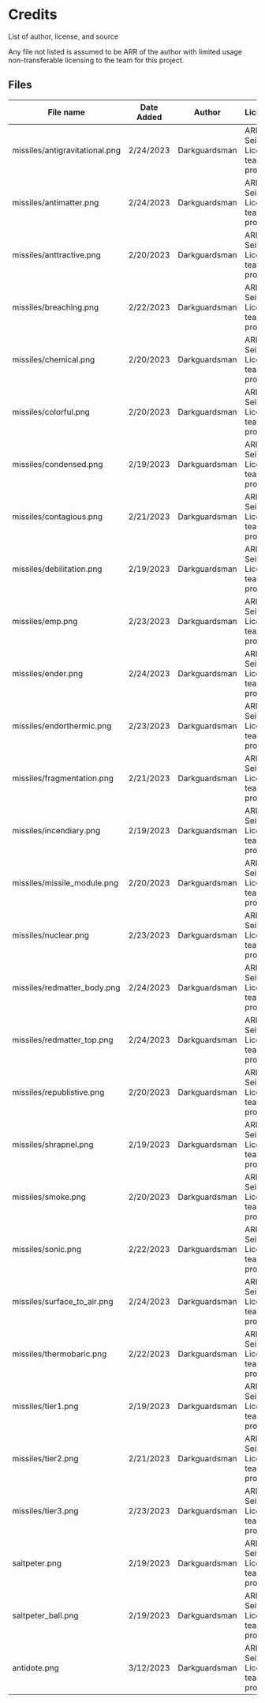# Credits

List of author, license, and source

Any file not listed is assumed to be ARR of the author with limited usage non-transferable licensing to the team for this project.

## Files

| File name                      | Date Added | Author        | License/Owner                                    |
|--------------------------------|------------|---------------|--------------------------------------------------|
| missiles/antigravitational.png | 2/24/2023  | Darkguardsman | ARR, Robin Seifert, Licensed to team for project |
| missiles/antimatter.png        | 2/24/2023  | Darkguardsman | ARR, Robin Seifert, Licensed to team for project |
| missiles/anttractive.png       | 2/20/2023  | Darkguardsman | ARR, Robin Seifert, Licensed to team for project |
| missiles/breaching.png         | 2/22/2023  | Darkguardsman | ARR, Robin Seifert, Licensed to team for project |
| missiles/chemical.png          | 2/20/2023  | Darkguardsman | ARR, Robin Seifert, Licensed to team for project |
| missiles/colorful.png          | 2/20/2023  | Darkguardsman | ARR, Robin Seifert, Licensed to team for project |
| missiles/condensed.png         | 2/19/2023  | Darkguardsman | ARR, Robin Seifert, Licensed to team for project |
| missiles/contagious.png        | 2/21/2023  | Darkguardsman | ARR, Robin Seifert, Licensed to team for project |
| missiles/debilitation.png      | 2/19/2023  | Darkguardsman | ARR, Robin Seifert, Licensed to team for project |
| missiles/emp.png               | 2/23/2023  | Darkguardsman | ARR, Robin Seifert, Licensed to team for project |
| missiles/ender.png             | 2/24/2023  | Darkguardsman | ARR, Robin Seifert, Licensed to team for project |
| missiles/endorthermic.png      | 2/23/2023  | Darkguardsman | ARR, Robin Seifert, Licensed to team for project |
| missiles/fragmentation.png     | 2/21/2023  | Darkguardsman | ARR, Robin Seifert, Licensed to team for project |
| missiles/incendiary.png        | 2/19/2023  | Darkguardsman | ARR, Robin Seifert, Licensed to team for project |
| missiles/missile_module.png    | 2/20/2023  | Darkguardsman | ARR, Robin Seifert, Licensed to team for project |
| missiles/nuclear.png           | 2/23/2023  | Darkguardsman | ARR, Robin Seifert, Licensed to team for project |
| missiles/redmatter_body.png    | 2/24/2023  | Darkguardsman | ARR, Robin Seifert, Licensed to team for project |
| missiles/redmatter_top.png     | 2/24/2023  | Darkguardsman | ARR, Robin Seifert, Licensed to team for project |
| missiles/republistive.png      | 2/20/2023  | Darkguardsman | ARR, Robin Seifert, Licensed to team for project |
| missiles/shrapnel.png          | 2/19/2023  | Darkguardsman | ARR, Robin Seifert, Licensed to team for project |
| missiles/smoke.png             | 2/20/2023  | Darkguardsman | ARR, Robin Seifert, Licensed to team for project |
| missiles/sonic.png             | 2/22/2023  | Darkguardsman | ARR, Robin Seifert, Licensed to team for project |
| missiles/surface_to_air.png    | 2/24/2023  | Darkguardsman | ARR, Robin Seifert, Licensed to team for project |
| missiles/thermobaric.png       | 2/22/2023  | Darkguardsman | ARR, Robin Seifert, Licensed to team for project |
| missiles/tier1.png             | 2/19/2023  | Darkguardsman | ARR, Robin Seifert, Licensed to team for project |
| missiles/tier2.png             | 2/21/2023  | Darkguardsman | ARR, Robin Seifert, Licensed to team for project |
| missiles/tier3.png             | 2/23/2023  | Darkguardsman | ARR, Robin Seifert, Licensed to team for project |
| saltpeter.png                  | 2/19/2023  | Darkguardsman | ARR, Robin Seifert, Licensed to team for project |
| saltpeter_ball.png             | 2/19/2023  | Darkguardsman | ARR, Robin Seifert, Licensed to team for project |
| antidote.png                   | 3/12/2023  | Darkguardsman | ARR, Robin Seifert, Licensed to team for project |
